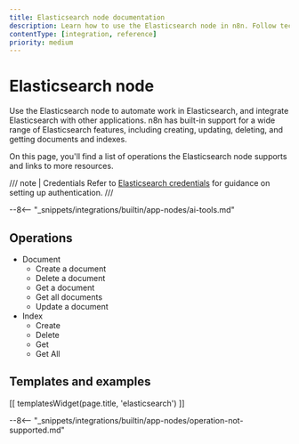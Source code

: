 ```yaml
---
title: Elasticsearch node documentation
description: Learn how to use the Elasticsearch node in n8n. Follow technical documentation to integrate Elasticsearch node into your workflows.
contentType: [integration, reference]
priority: medium
---
```


# Elasticsearch node

Use the Elasticsearch node to automate work in Elasticsearch, and integrate Elasticsearch with other applications. n8n has built-in support for a wide range of Elasticsearch features, including creating, updating, deleting, and getting documents and indexes. 

On this page, you'll find a list of operations the Elasticsearch node supports and links to more resources.

/// note | Credentials
Refer to [Elasticsearch credentials](/integrations/builtin/credentials/elasticsearch.md) for guidance on setting up authentication. 
///

--8<-- "_snippets/integrations/builtin/app-nodes/ai-tools.md"

## Operations

* Document
    * Create a document
    * Delete a document
    * Get a document
    * Get all documents
    * Update a document
* Index
    * Create
    * Delete
    * Get
    * Get All

## Templates and examples

<!-- see https://www.notion.so/n8n/Pull-in-templates-for-the-integrations-pages-37c716837b804d30a33b47475f6e3780 -->
[[ templatesWidget(page.title, 'elasticsearch') ]]

--8<-- "_snippets/integrations/builtin/app-nodes/operation-not-supported.md"

